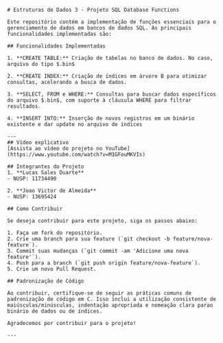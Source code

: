     # Estruturas de Dados 3 - Projeto SQL Database Functions

    Este repositório contém a implementação de funções essenciais para o gerenciamento de dados em bancos de dados SQL. As principais funcionalidades implementadas são:

    ## Funcionalidades Implementadas

    1. **CREATE TABLE:** Criação de tabelas no banco de dados. No caso, arquivo do tipo $.bin$

    2. **CREATE INDEX:** Criação de índices em árvore B para otimizar consultas, acelerando a busca de dados.

    3. **SELECT, FROM e WHERE:** Consultas para buscar dados específicos do arquivo $.bin$, com suporte à cláusula WHERE para filtrar resultados.

    4. **INSERT INTO:** Inserção de novos registros em um binário existente e dar update no arquivo de índices

    ---
    ## Vídeo explicativo
    [Assista ao vídeo do projeto no YouTube](https://www.youtube.com/watch?v=M1GFouMKVIs)

    ## Integrantes do Projeto
    1. **Lucas Sales Duarte**
    - NUSP: 11734490

    2. **Joao Victor de Almeida**
    - NUSP: 13695424

    ## Como Contribuir

    Se deseja contribuir para este projeto, siga os passos abaixo:

    1. Faça um fork do repositório.
    2. Crie uma branch para sua feature (`git checkout -b feature/nova-feature`).
    3. Commit suas mudanças (`git commit -am 'Adicione uma nova feature'`).
    4. Push para a branch (`git push origin feature/nova-feature`).
    5. Crie um novo Pull Request.

    ## Padronização de Código

    Ao contribuir, certifique-se de seguir as práticas comuns de padronização de código em C. Isso inclui a utilização consistente de maiúsculas/minúsculas, indentação apropriada e nomeação clara parao binário de dados ou de índices.

    Agradecemos por contribuir para o projeto!

    --- 
